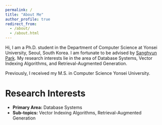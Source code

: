 ```yaml
---
permalink: /
title: "About Me"
author_profile: true
redirect_from: 
  - /about/
  - /about.html
---
```


Hi, I am a Ph.D. student in the Department of Computer Science at Yonsei University, Seoul, South Korea. I am fortunate to be advised by [Sanghyun Park](https://delab.yonsei.ac.kr/sanghyun/). My research interests lie in the area of Database Systems, Vector Indexing Algorithms, and Retrieval-Augmented Generation.

Previously, I received my M.S. in Computer Science Yonsei University.

Research Interests
======
* **Primary Area:** Database Systems
* **Sub-topics:** Vector Indexing Algorithms, Retrieval-Augmented Generation
